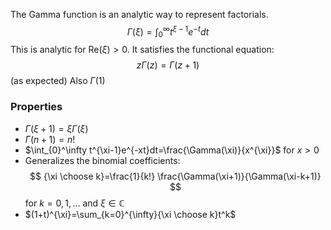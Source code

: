 The Gamma function is an analytic way to represent factorials.
$$
\Gamma(\xi)=\int_{0}^\infty t^{\xi-1}e^{-t}dt
$$
This is analytic for $\mathrm{Re}(\xi)>0$.
It satisfies the functional equation:
$$
z\Gamma(z)=\Gamma(z+1)
$$
(as expected)
Also $\Gamma(1)$
### Properties
- $\Gamma(\xi+1)=\xi \Gamma(\xi)$
- $\Gamma(n+1)=n!$
- $\int_{0}^\infty t^{\xi-1}e^{-xt}dt=\frac{\Gamma(\xi)}{x^{\xi}}$ for $x>0$
- Generalizes the binomial coefficients: 
$$
{\xi \choose k}=\frac{1}{k!} \frac{\Gamma(\xi+1)}{\Gamma(\xi-k+1)} 
$$
for $k=0,1,\dots$  and $\xi \in \mathbb{C}$
- $(1+t)^{\xi}=\sum_{k=0}^{\infty}{\xi \choose k}t^k$


